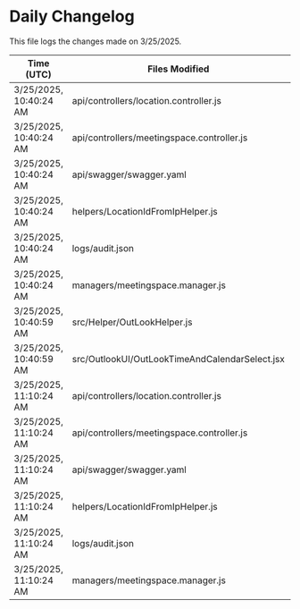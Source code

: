 # Daily Changelog

This file logs the changes made on 3/25/2025.

| Time (UTC)             | Files Modified                    | Changes (Addition/Deletion) |
|------------------------|-----------------------------------|-----------------------------|
| 3/25/2025, 10:40:24 AM | api/controllers/location.controller.js | 13 Additions & 0 Deletions |
| 3/25/2025, 10:40:24 AM | api/controllers/meetingspace.controller.js | 20 Additions & 0 Deletions |
| 3/25/2025, 10:40:24 AM | api/swagger/swagger.yaml | 57 Additions & 0 Deletions |
| 3/25/2025, 10:40:24 AM | helpers/LocationIdFromIpHelper.js | 1 Additions & 1 Deletions |
| 3/25/2025, 10:40:24 AM | logs/audit.json | 15 Additions & 15 Deletions |
| 3/25/2025, 10:40:24 AM | managers/meetingspace.manager.js | 19 Additions & 1 Deletions |
| 3/25/2025, 10:40:59 AM | src/Helper/OutLookHelper.js | 9 Additions & 9 Deletions|
| 3/25/2025, 10:40:59 AM | src/OutlookUI/OutLookTimeAndCalendarSelect.jsx | 1 Additions & 1 Deletions|
| 3/25/2025, 11:10:24 AM | api/controllers/location.controller.js | 13 Additions & 0 Deletions|
| 3/25/2025, 11:10:24 AM | api/controllers/meetingspace.controller.js | 20 Additions & 0 Deletions|
| 3/25/2025, 11:10:24 AM | api/swagger/swagger.yaml | 57 Additions & 0 Deletions|
| 3/25/2025, 11:10:24 AM | helpers/LocationIdFromIpHelper.js | 1 Additions & 1 Deletions|
| 3/25/2025, 11:10:24 AM | logs/audit.json | 15 Additions & 15 Deletions|
| 3/25/2025, 11:10:24 AM | managers/meetingspace.manager.js | 19 Additions & 1 Deletions|
